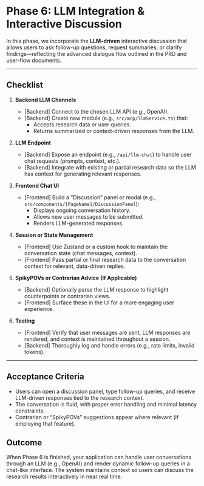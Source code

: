 # Phase 6: LLM Integration & Interactive Discussion

In this phase, we incorporate the **LLM-driven** interactive discussion that allows users to ask follow-up questions, request summaries, or clarify findings—reflecting the advanced dialogue flow outlined in the PRD and user-flow documents.

---

## Checklist

1. **Backend LLM Channels**
   - [Backend] Connect to the chosen LLM API (e.g., OpenAI).
   - [Backend] Create new module (e.g., `src/mcp/llmService.ts`) that:
     - Accepts research data or user queries.
     - Returns summarized or context-driven responses from the LLM.

2. **LLM Endpoint**
   - [Backend] Expose an endpoint (e.g., `/api/llm-chat`) to handle user chat requests (prompts, context, etc.).
   - [Backend] Integrate with existing or partial research data so the LLM has context for generating relevant responses.

3. **Frontend Chat UI**
   - [Frontend] Build a “Discussion” panel or modal (e.g., `src/components/[PageName]/DiscussionPanel`):
     - Displays ongoing conversation history.
     - Allows new user messages to be submitted.
     - Renders LLM-generated responses.

4. **Session or State Management**
   - [Frontend] Use Zustand or a custom hook to maintain the conversation state (chat messages, context).
   - [Frontend] Pass partial or final research data to the conversation context for relevant, data-driven replies.

5. **SpikyPOVs or Contrarian Advice (If Applicable)**
   - [Backend] Optionally parse the LLM response to highlight counterpoints or contrarian views.
   - [Frontend] Surface these in the UI for a more engaging user experience.

6. **Testing**
   - [Frontend] Verify that user messages are sent, LLM responses are rendered, and context is maintained throughout a session.
   - [Backend] Thoroughly log and handle errors (e.g., rate limits, invalid tokens).

---

## Acceptance Criteria
- Users can open a discussion panel, type follow-up queries, and receive LLM-driven responses tied to the research context.
- The conversation is fluid, with proper error handling and minimal latency constraints.
- Contrarian or “SpikyPOVs” suggestions appear where relevant (if employing that feature).

## Outcome
When Phase 6 is finished, your application can handle user conversations through an LLM (e.g., OpenAI) and render dynamic follow-up queries in a chat-like interface. The system maintains context so users can discuss the research results interactively in near real time.